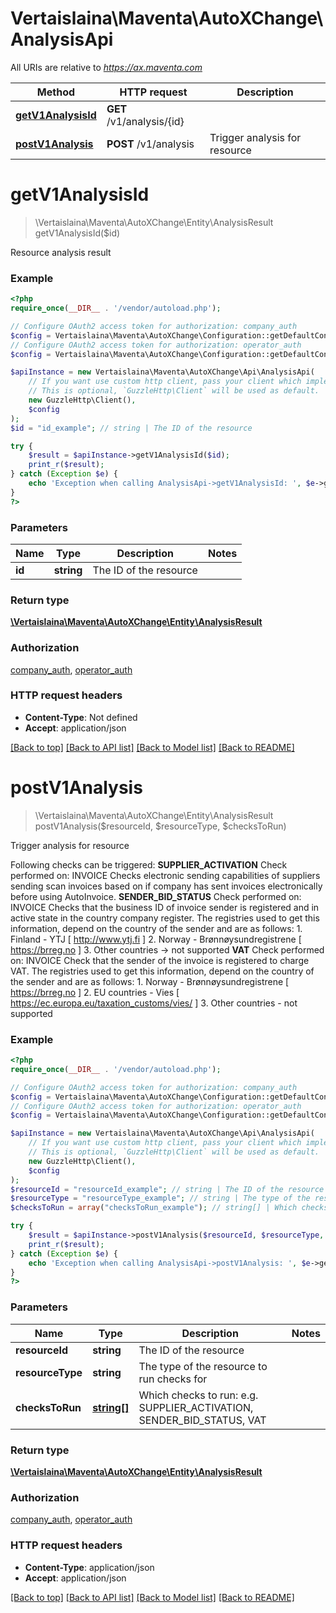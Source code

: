 # Vertaislaina\Maventa\AutoXChange\AnalysisApi

All URIs are relative to *https://ax.maventa.com*

Method | HTTP request | Description
------------- | ------------- | -------------
[**getV1AnalysisId**](AnalysisApi.md#getV1AnalysisId) | **GET** /v1/analysis/{id} | 
[**postV1Analysis**](AnalysisApi.md#postV1Analysis) | **POST** /v1/analysis | Trigger analysis for resource


# **getV1AnalysisId**
> \Vertaislaina\Maventa\AutoXChange\Entity\AnalysisResult getV1AnalysisId($id)



Resource analysis result

### Example
```php
<?php
require_once(__DIR__ . '/vendor/autoload.php');

// Configure OAuth2 access token for authorization: company_auth
$config = Vertaislaina\Maventa\AutoXChange\Configuration::getDefaultConfiguration()->setAccessToken('YOUR_ACCESS_TOKEN');
// Configure OAuth2 access token for authorization: operator_auth
$config = Vertaislaina\Maventa\AutoXChange\Configuration::getDefaultConfiguration()->setAccessToken('YOUR_ACCESS_TOKEN');

$apiInstance = new Vertaislaina\Maventa\AutoXChange\Api\AnalysisApi(
    // If you want use custom http client, pass your client which implements `GuzzleHttp\ClientInterface`.
    // This is optional, `GuzzleHttp\Client` will be used as default.
    new GuzzleHttp\Client(),
    $config
);
$id = "id_example"; // string | The ID of the resource

try {
    $result = $apiInstance->getV1AnalysisId($id);
    print_r($result);
} catch (Exception $e) {
    echo 'Exception when calling AnalysisApi->getV1AnalysisId: ', $e->getMessage(), PHP_EOL;
}
?>
```

### Parameters

Name | Type | Description  | Notes
------------- | ------------- | ------------- | -------------
 **id** | **string**| The ID of the resource |

### Return type

[**\Vertaislaina\Maventa\AutoXChange\Entity\AnalysisResult**](../Model/AnalysisResult.md)

### Authorization

[company_auth](../../README.md#company_auth), [operator_auth](../../README.md#operator_auth)

### HTTP request headers

 - **Content-Type**: Not defined
 - **Accept**: application/json

[[Back to top]](#) [[Back to API list]](../../README.md#documentation-for-api-endpoints) [[Back to Model list]](../../README.md#documentation-for-models) [[Back to README]](../../README.md)

# **postV1Analysis**
> \Vertaislaina\Maventa\AutoXChange\Entity\AnalysisResult postV1Analysis($resourceId, $resourceType, $checksToRun)

Trigger analysis for resource

Following checks can be triggered:  **SUPPLIER_ACTIVATION** Check performed on: INVOICE Checks electronic sending capabilities of suppliers sending scan invoices based on if company has sent invoices electronically before using AutoInvoice.    **SENDER_BID_STATUS** Check performed on: INVOICE Checks that the business ID of invoice sender is registered and in active state in the country company register. The registries used to get this information, depend on the country of the sender and are as follows: 1. Finland - YTJ [ http://www.ytj.fi ] 2. Norway - Brønnøysundregistrene [ https://brreg.no ] 3. Other countries -> not supported    **VAT** Check performed on: INVOICE Check that the sender of the invoice is registered to charge VAT. The registries used to get this information, depend on the country of the sender and are as follows: 1. Norway - Brønnøysundregistrene [ https://brreg.no ] 2. EU countries - Vies [ https://ec.europa.eu/taxation_customs/vies/ ] 3. Other countries - not supported

### Example
```php
<?php
require_once(__DIR__ . '/vendor/autoload.php');

// Configure OAuth2 access token for authorization: company_auth
$config = Vertaislaina\Maventa\AutoXChange\Configuration::getDefaultConfiguration()->setAccessToken('YOUR_ACCESS_TOKEN');
// Configure OAuth2 access token for authorization: operator_auth
$config = Vertaislaina\Maventa\AutoXChange\Configuration::getDefaultConfiguration()->setAccessToken('YOUR_ACCESS_TOKEN');

$apiInstance = new Vertaislaina\Maventa\AutoXChange\Api\AnalysisApi(
    // If you want use custom http client, pass your client which implements `GuzzleHttp\ClientInterface`.
    // This is optional, `GuzzleHttp\Client` will be used as default.
    new GuzzleHttp\Client(),
    $config
);
$resourceId = "resourceId_example"; // string | The ID of the resource
$resourceType = "resourceType_example"; // string | The type of the resource to run checks for
$checksToRun = array("checksToRun_example"); // string[] | Which checks to run: e.g. SUPPLIER_ACTIVATION, SENDER_BID_STATUS, VAT

try {
    $result = $apiInstance->postV1Analysis($resourceId, $resourceType, $checksToRun);
    print_r($result);
} catch (Exception $e) {
    echo 'Exception when calling AnalysisApi->postV1Analysis: ', $e->getMessage(), PHP_EOL;
}
?>
```

### Parameters

Name | Type | Description  | Notes
------------- | ------------- | ------------- | -------------
 **resourceId** | **string**| The ID of the resource |
 **resourceType** | **string**| The type of the resource to run checks for |
 **checksToRun** | [**string[]**](../Model/string.md)| Which checks to run: e.g. SUPPLIER_ACTIVATION, SENDER_BID_STATUS, VAT |

### Return type

[**\Vertaislaina\Maventa\AutoXChange\Entity\AnalysisResult**](../Model/AnalysisResult.md)

### Authorization

[company_auth](../../README.md#company_auth), [operator_auth](../../README.md#operator_auth)

### HTTP request headers

 - **Content-Type**: application/json
 - **Accept**: application/json

[[Back to top]](#) [[Back to API list]](../../README.md#documentation-for-api-endpoints) [[Back to Model list]](../../README.md#documentation-for-models) [[Back to README]](../../README.md)

